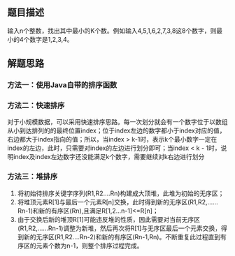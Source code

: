 ## 题目描述
输入n个整数，找出其中最小的K个数。例如输入4,5,1,6,2,7,3,8这8个数字，则最小的4个数字是1,2,3,4。

## 解题思路
### 方法一：使用Java自带的排序函数
### 方法二：快速排序
对于小规模数据，可以采用快速排序思路。每一次划分就会有一个数字位于以数组从小到达排列的的最终位置index；位于index左边的数字都小于index对应的值，右边都大于index指向的值；所以，当index > k-1时，表示k个最小数字一定在index的左边，此时，只需要对index的左边进行划分即可；当index < k - 1时，说明index及index左边数字还没能满足k个数字，需要继续对k右边进行划分
### 方法三：堆排序
1. 将初始待排序关键字序列(R1,R2….Rn)构建成大顶堆，此堆为初始的无序区；
2. 将堆顶元素R[1]与最后一个元素R[n]交换，此时得到新的无序区(R1,R2,……Rn-1)和新的有序区(Rn),且满足R[1,2…n-1]<=R[n]；
3. 由于交换后新的堆顶R[1]可能违反堆的性质，因此需要对当前无序区(R1,R2,……Rn-1)调整为新堆，然后再次将R[1]与无序区最后一个元素交换，得到新的无序区(R1,R2….Rn-2)和新的有序区(Rn-1,Rn)。不断重复此过程直到有序区的元素个数为n-1，则整个排序过程完成。
